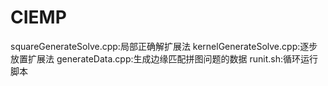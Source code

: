 # CIEMP
squareGenerateSolve.cpp:局部正确解扩展法
kernelGenerateSolve.cpp:逐步放置扩展法
generateData.cpp:生成边缘匹配拼图问题的数据
runit.sh:循环运行脚本
